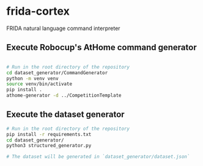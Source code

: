 # frida-cortex

FRIDA natural language command interpreter

## Execute Robocup's AtHome command generator

```bash

# Run in the root directory of the repository
cd dataset_generator/CommandGenerator
python -m venv venv
source venv/bin/activate
pip install .
athome-generator -d ../CompetitionTemplate
```

## Execute the dataset generator

```bash
# Run in the root directory of the repository
pip install -r requirements.txt
cd dataset_generator/
python3 structured_generator.py

# The dataset will be generated in `dataset_generator/dataset.json`
```
